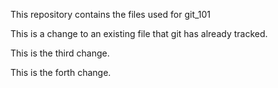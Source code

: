 This repository contains the files used for git_101

This is a change to an existing file that git has already tracked.

This is the third change.

This is the forth change.
